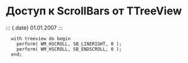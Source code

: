 Доступ к ScrollBars от TTreeView
================================

::: {.date}
01.01.2007
:::

      with treeview do begin
        perform( WM_HSCROLL, SB_LINERIGHT, 0 );
        perform( WM_HSCROLL, SB_ENDSCROLL, 0 );
      end;
